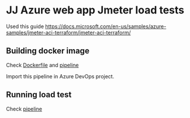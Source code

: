 # JJ Azure web app Jmeter load tests

Used this guide https://docs.microsoft.com/en-us/samples/azure-samples/jmeter-aci-terraform/jmeter-aci-terraform/

## Building docker image

Check [Dockerfile](docker/Dockerfile) and [pipeline](azure-pipelines.docker.yml)

Import this pipeline in Azure DevOps project.

## Running load test

Check [pipeline](azure-pipelines.load-test.yml)

